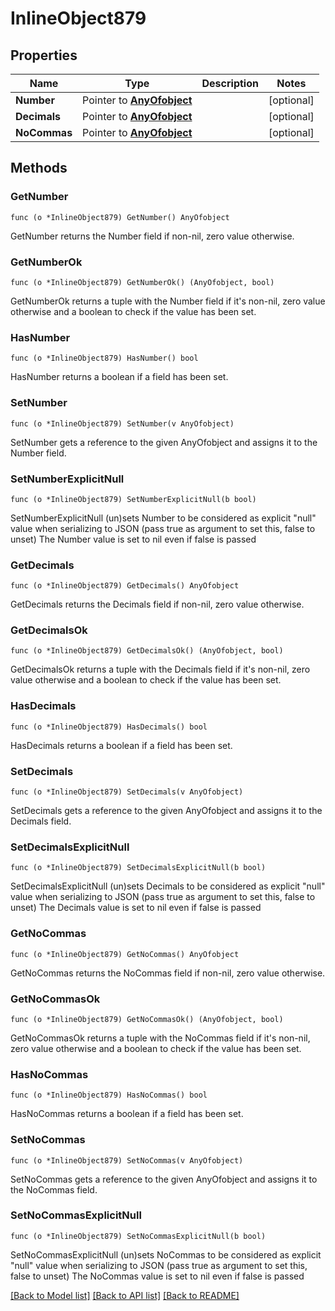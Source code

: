 # InlineObject879

## Properties

Name | Type | Description | Notes
------------ | ------------- | ------------- | -------------
**Number** | Pointer to [**AnyOfobject**](anyOf&lt;object&gt;.md) |  | [optional] 
**Decimals** | Pointer to [**AnyOfobject**](anyOf&lt;object&gt;.md) |  | [optional] 
**NoCommas** | Pointer to [**AnyOfobject**](anyOf&lt;object&gt;.md) |  | [optional] 

## Methods

### GetNumber

`func (o *InlineObject879) GetNumber() AnyOfobject`

GetNumber returns the Number field if non-nil, zero value otherwise.

### GetNumberOk

`func (o *InlineObject879) GetNumberOk() (AnyOfobject, bool)`

GetNumberOk returns a tuple with the Number field if it's non-nil, zero value otherwise
and a boolean to check if the value has been set.

### HasNumber

`func (o *InlineObject879) HasNumber() bool`

HasNumber returns a boolean if a field has been set.

### SetNumber

`func (o *InlineObject879) SetNumber(v AnyOfobject)`

SetNumber gets a reference to the given AnyOfobject and assigns it to the Number field.

### SetNumberExplicitNull

`func (o *InlineObject879) SetNumberExplicitNull(b bool)`

SetNumberExplicitNull (un)sets Number to be considered as explicit "null" value
when serializing to JSON (pass true as argument to set this, false to unset)
The Number value is set to nil even if false is passed
### GetDecimals

`func (o *InlineObject879) GetDecimals() AnyOfobject`

GetDecimals returns the Decimals field if non-nil, zero value otherwise.

### GetDecimalsOk

`func (o *InlineObject879) GetDecimalsOk() (AnyOfobject, bool)`

GetDecimalsOk returns a tuple with the Decimals field if it's non-nil, zero value otherwise
and a boolean to check if the value has been set.

### HasDecimals

`func (o *InlineObject879) HasDecimals() bool`

HasDecimals returns a boolean if a field has been set.

### SetDecimals

`func (o *InlineObject879) SetDecimals(v AnyOfobject)`

SetDecimals gets a reference to the given AnyOfobject and assigns it to the Decimals field.

### SetDecimalsExplicitNull

`func (o *InlineObject879) SetDecimalsExplicitNull(b bool)`

SetDecimalsExplicitNull (un)sets Decimals to be considered as explicit "null" value
when serializing to JSON (pass true as argument to set this, false to unset)
The Decimals value is set to nil even if false is passed
### GetNoCommas

`func (o *InlineObject879) GetNoCommas() AnyOfobject`

GetNoCommas returns the NoCommas field if non-nil, zero value otherwise.

### GetNoCommasOk

`func (o *InlineObject879) GetNoCommasOk() (AnyOfobject, bool)`

GetNoCommasOk returns a tuple with the NoCommas field if it's non-nil, zero value otherwise
and a boolean to check if the value has been set.

### HasNoCommas

`func (o *InlineObject879) HasNoCommas() bool`

HasNoCommas returns a boolean if a field has been set.

### SetNoCommas

`func (o *InlineObject879) SetNoCommas(v AnyOfobject)`

SetNoCommas gets a reference to the given AnyOfobject and assigns it to the NoCommas field.

### SetNoCommasExplicitNull

`func (o *InlineObject879) SetNoCommasExplicitNull(b bool)`

SetNoCommasExplicitNull (un)sets NoCommas to be considered as explicit "null" value
when serializing to JSON (pass true as argument to set this, false to unset)
The NoCommas value is set to nil even if false is passed

[[Back to Model list]](../README.md#documentation-for-models) [[Back to API list]](../README.md#documentation-for-api-endpoints) [[Back to README]](../README.md)


